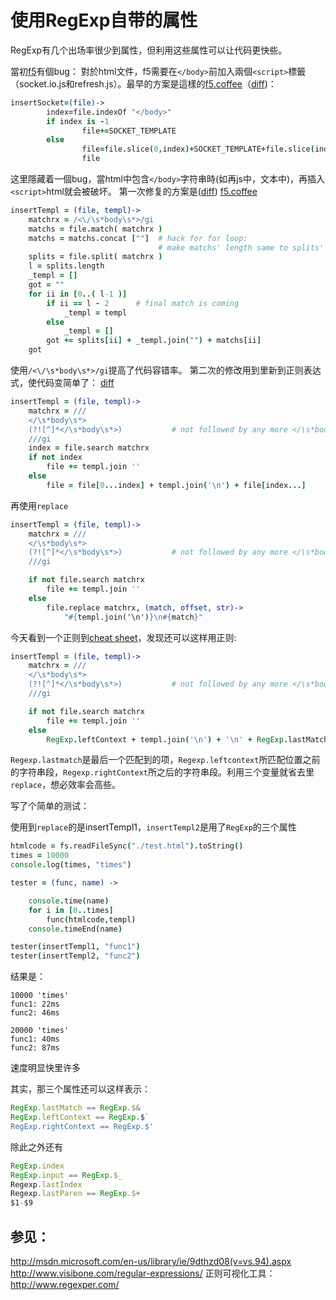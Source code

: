 使用RegExp自带的属性
==
RegExp有几个出场率很少到属性，但利用这些属性可以让代码更快些。


當初[f5](github.com/island205/f5)有個bug：
對於html文件，f5需要在`</body>`前加入兩個`<script>`標籤（socket.io.js和refresh.js）。最早的方案是這樣的[f5.coffee](https://github.com/UncleBill/f5/blob/6c161175cf00c9d2b9f9d576668630e95b06c182/src/f5.coffee#L19)（[diff](https://github.com/UncleBill/f5/commit/6c161175cf00c9d2b9f9d576668630e95b06c182))：
```coffee
insertSocket=(file)->
        index=file.indexOf "</body>"
        if index is -1
                file+=SOCKET_TEMPLATE
        else
                file=file.slice(0,index)+SOCKET_TEMPLATE+file.slice(index)
                file
```
这里隱藏着一個bug，當html中包含`</body>`字符串時(如再js中，文本中)，再插入`<script>`html就会被破坏。
第一次修复的方案是([diff](https://github.com/UncleBill/f5/commit/04142e3b0229815ed5e0233fc06e68b51addb24b))
[f5.coffee](https://github.com/UncleBill/f5/blob/04142e3b0229815ed5e0233fc06e68b51addb24b/src/f5.coffee#L21)
```coffee
insertTempl = (file, templ)->
    matchrx = /<\/\s*body\s*>/gi
    matchs = file.match( matchrx )
    matchs = matchs.concat [""]  # hack for for loop:
                                 # make matchs' length same to splits'
    splits = file.split( matchrx )
    l = splits.length
    _templ = []
    got = ""
    for ii in [0..( l-1 )]
        if ii == l - 2      # final match is coming
            _templ = templ
        else
            _templ = []
        got += splits[ii] + _templ.join("") + matchs[ii]
    got
```
使用`/<\/\s*body\s*>/gi`提高了代码容错率。
第二次的修改用到里新到正则表达式，使代码变简单了：
[diff]()
```coffee
insertTempl = (file, templ)->
    matchrx = ///
    </\s*body\s*>
    (?![^]*</\s*body\s*>)           # not followed by any more </\s*body\s>
    ///gi
    index = file.search matchrx
    if not index
        file += templ.join ''
    else
        file = file[0...index] + templ.join('\n') + file[index...]
```
再使用`replace`
``` coffee
insertTempl = (file, templ)->
    matchrx = ///
    </\s*body\s*>
    (?![^]*</\s*body\s*>)           # not followed by any more </\s*body\s>
    ///gi

    if not file.search matchrx
        file += templ.join ''
    else
        file.replace matchrx, (match, offset, str)->
            "#{templ.join('\n')}\n#{match}"
```
今天看到一个正则到[cheat sheet](http://www.visibone.com/regular-expressions/)，发现还可以这样用正则:
```coffee
insertTempl = (file, templ)->
    matchrx = ///
    </\s*body\s*>
    (?![^]*</\s*body\s*>)           # not followed by any more </\s*body\s>
    ///gi

    if not file.search matchrx
        file += templ.join ''
    else
        RegExp.leftContext + templ.join('\n') + '\n' + RegExp.lastMatch + RegExp.rightContext
```
`Regexp.lastmatch`是最后一个匹配到的项，`Regexp.leftcontext`所匹配位置之前的字符串段，`Regexp.rightContext`所之后的字符串段。利用三个变量就省去里`replace`，想必效率会高些。

写了个简单的测试：

使用到`replace`的是insertTempl1，`insertTempl2`是用了`RegExp`的三个属性
```coffee
htmlcode = fs.readFileSync("./test.html").toString()
times = 10000
console.log(times, "times")

tester = (func, name) ->

    console.time(name)
    for i in [0..times]
        func(htmlcode,templ)
    console.timeEnd(name)

tester(insertTempl1, "func1")
tester(insertTempl2, "func2")
```
结果是：
```
10000 'times'
func1: 22ms
func2: 46ms

20000 'times'
func1: 40ms
func2: 87ms

```
速度明显快里许多

其实，那三个属性还可以这样表示：

```javascript
RegExp.lastMatch == RegExp.$&
RegExp.leftContext == RegExp.$`
RegExp.rightContext == RegExp.$'
```

除此之外还有

```javascript
RegExp.index
RegExp.input == RegExp.$_
Regexp.lastIndex
Regexp.lastParen == RegExp.$+
$1-$9
```

参见：
---
http://msdn.microsoft.com/en-us/library/ie/9dthzd08(v=vs.94).aspx
http://www.visibone.com/regular-expressions/
正则可视化工具：http://www.regexper.com/
